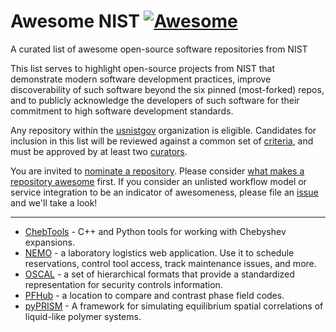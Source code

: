 # Awesome NIST [![Awesome](https://awesome.re/badge.svg)](https://awesome.re)

A curated list of awesome open-source software repositories from NIST

This list serves to highlight open-source projects from NIST that
demonstrate modern software development practices, improve discoverability
of such software beyond the six pinned (most-forked) repos, and to
publicly acknowledge the developers of such software for their
commitment to high software development standards.

Any repository within the [usnistgov][_usng] organization is eligible.
Candidates for inclusion in this list will be reviewed against a common
set of [criteria](AWESOME.md), and must be approved by at least two
[curators][_crtr].

You are invited to [nominate a repository](CONTRIBUTING.md). Please
consider [what makes a repository awesome](AWESOME.md) first. If you
consider an unlisted workflow model or service integration to be an
indicator of awesomeness, please file an [issue][_issu] and we'll take
a look!

---

* [ChebTools](https://github.com/usnistgov/ChebTools) - C++ and Python tools
  for working with Chebyshev expansions.
* [NEMO](https://github.com/usnistgov/NEMO) - a laboratory logistics web application. Use it to schedule reservations, control tool access, track maintenance issues, and more.
* [OSCAL](https://github.com/usnistgov/OSCAL) - a set of hierarchical formats
  that provide a standardized representation for security controls information.
* [PFHub](https://github.com/usnistgov/pfhub) - a location to compare and
  contrast phase field codes.
* [pyPRISM](https://github.com/usnistgov/pyPRISM) - A framework for simulating
  equilibrium spatial correlations of liquid-like polymer systems.

<!--References-->
[_crtr]: https://github.com/orgs/usnistgov/teams/awesome-nist/members
[_issu]: https://github.com/usnistgov/awesome-nist/issues
[_usng]: https://github.com/usnistgov
